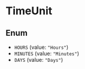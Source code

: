 # TimeUnit

## Enum

* `HOURS` (value: `"Hours"`)
* `MINUTES` (value: `"Minutes"`)
* `DAYS` (value: `"Days"`)
